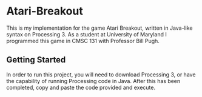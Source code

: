 # Atari-Breakout

This is my implementation for the game Atari Breakout, written in Java-like syntax on Processing 3.
As a student at University of Maryland I programmed this game in CMSC 131 with Professor Bill Pugh.

## Getting Started

In order to run this project, you will need to download Processing 3, or have the capability of running Processing code in Java.
After this has been completed, copy and paste the code provided and execute.
